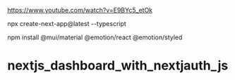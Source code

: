 https://www.youtube.com/watch?v=E9BYc5_etOk

npx create-next-app@latest --typescript

npm install @mui/material @emotion/react @emotion/styled


# nextjs_dashboard_with_nextjauth_js

